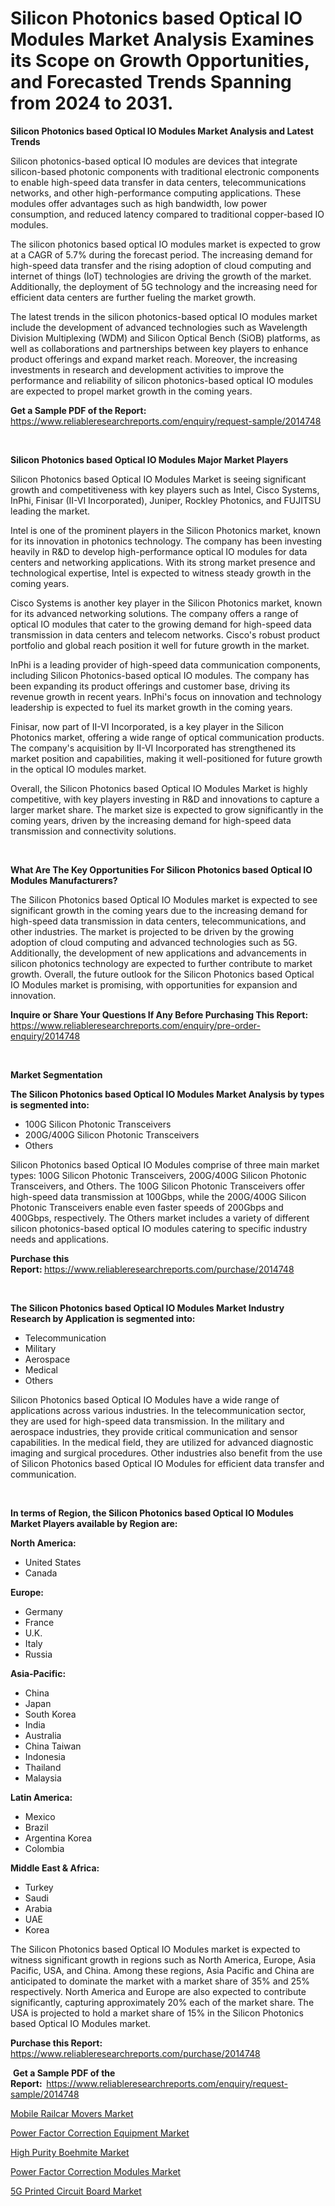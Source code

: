 <p><h1>Silicon Photonics based Optical IO Modules Market Analysis Examines its Scope on Growth Opportunities, and Forecasted Trends Spanning from 2024 to 2031.</h1></p><p><strong>Silicon Photonics based Optical IO Modules Market Analysis and Latest Trends</strong></p>
<p><p>Silicon photonics-based optical IO modules are devices that integrate silicon-based photonic components with traditional electronic components to enable high-speed data transfer in data centers, telecommunications networks, and other high-performance computing applications. These modules offer advantages such as high bandwidth, low power consumption, and reduced latency compared to traditional copper-based IO modules.</p><p>The silicon photonics based optical IO modules market is expected to grow at a CAGR of 5.7% during the forecast period. The increasing demand for high-speed data transfer and the rising adoption of cloud computing and internet of things (IoT) technologies are driving the growth of the market. Additionally, the deployment of 5G technology and the increasing need for efficient data centers are further fueling the market growth.</p><p>The latest trends in the silicon photonics-based optical IO modules market include the development of advanced technologies such as Wavelength Division Multiplexing (WDM) and Silicon Optical Bench (SiOB) platforms, as well as collaborations and partnerships between key players to enhance product offerings and expand market reach. Moreover, the increasing investments in research and development activities to improve the performance and reliability of silicon photonics-based optical IO modules are expected to propel market growth in the coming years.</p></p>
<p><strong>Get a Sample PDF of the Report:&nbsp;</strong> <a href="https://www.reliableresearchreports.com/enquiry/request-sample/2014748">https://www.reliableresearchreports.com/enquiry/request-sample/2014748</a></p>
<p>&nbsp;</p>
<p><strong>Silicon Photonics based Optical IO Modules Major Market Players</strong></p>
<p><p>Silicon Photonics based Optical IO Modules Market is seeing significant growth and competitiveness with key players such as Intel, Cisco Systems, InPhi, Finisar (II-VI Incorporated), Juniper, Rockley Photonics, and FUJITSU leading the market.</p><p>Intel is one of the prominent players in the Silicon Photonics market, known for its innovation in photonics technology. The company has been investing heavily in R&D to develop high-performance optical IO modules for data centers and networking applications. With its strong market presence and technological expertise, Intel is expected to witness steady growth in the coming years.</p><p>Cisco Systems is another key player in the Silicon Photonics market, known for its advanced networking solutions. The company offers a range of optical IO modules that cater to the growing demand for high-speed data transmission in data centers and telecom networks. Cisco's robust product portfolio and global reach position it well for future growth in the market.</p><p>InPhi is a leading provider of high-speed data communication components, including Silicon Photonics-based optical IO modules. The company has been expanding its product offerings and customer base, driving its revenue growth in recent years. InPhi's focus on innovation and technology leadership is expected to fuel its market growth in the coming years.</p><p>Finisar, now part of II-VI Incorporated, is a key player in the Silicon Photonics market, offering a wide range of optical communication products. The company's acquisition by II-VI Incorporated has strengthened its market position and capabilities, making it well-positioned for future growth in the optical IO modules market.</p><p>Overall, the Silicon Photonics based Optical IO Modules Market is highly competitive, with key players investing in R&D and innovations to capture a larger market share. The market size is expected to grow significantly in the coming years, driven by the increasing demand for high-speed data transmission and connectivity solutions.</p></p>
<p>&nbsp;</p>
<p><strong>What Are The Key Opportunities For Silicon Photonics based Optical IO Modules Manufacturers?</strong></p>
<p><p>The Silicon Photonics based Optical IO Modules market is expected to see significant growth in the coming years due to the increasing demand for high-speed data transmission in data centers, telecommunications, and other industries. The market is projected to be driven by the growing adoption of cloud computing and advanced technologies such as 5G. Additionally, the development of new applications and advancements in silicon photonics technology are expected to further contribute to market growth. Overall, the future outlook for the Silicon Photonics based Optical IO Modules market is promising, with opportunities for expansion and innovation.</p></p>
<p><strong>Inquire or Share Your Questions If Any Before Purchasing This Report:</strong> <a href="https://www.reliableresearchreports.com/enquiry/pre-order-enquiry/2014748">https://www.reliableresearchreports.com/enquiry/pre-order-enquiry/2014748</a></p>
<p>&nbsp;</p>
<p><strong>Market Segmentation</strong></p>
<p><strong>The Silicon Photonics based Optical IO Modules Market Analysis by types is segmented into:</strong></p>
<p><ul><li>100G Silicon Photonic Transceivers</li><li>200G/400G Silicon Photonic Transceivers</li><li>Others</li></ul></p>
<p><p>Silicon Photonics based Optical IO Modules comprise of three main market types: 100G Silicon Photonic Transceivers, 200G/400G Silicon Photonic Transceivers, and Others. The 100G Silicon Photonic Transceivers offer high-speed data transmission at 100Gbps, while the 200G/400G Silicon Photonic Transceivers enable even faster speeds of 200Gbps and 400Gbps, respectively. The Others market includes a variety of different silicon photonics-based optical IO modules catering to specific industry needs and applications.</p></p>
<p><strong>Purchase this Report:&nbsp;</strong><a href="https://www.reliableresearchreports.com/purchase/2014748">https://www.reliableresearchreports.com/purchase/2014748</a></p>
<p>&nbsp;</p>
<p><strong>The Silicon Photonics based Optical IO Modules Market Industry Research by Application is segmented into:</strong></p>
<p><ul><li>Telecommunication</li><li>Military</li><li>Aerospace</li><li>Medical</li><li>Others</li></ul></p>
<p><p>Silicon Photonics based Optical IO Modules have a wide range of applications across various industries. In the telecommunication sector, they are used for high-speed data transmission. In the military and aerospace industries, they provide critical communication and sensor capabilities. In the medical field, they are utilized for advanced diagnostic imaging and surgical procedures. Other industries also benefit from the use of Silicon Photonics based Optical IO Modules for efficient data transfer and communication.</p></p>
<p>&nbsp;</p>
<p><strong>In terms of Region, the Silicon Photonics based Optical IO Modules Market Players available by Region are:</strong></p>
<p>
    <p> <strong> North America: </strong>
        <ul>
            <li>United States</li>
            <li>Canada</li>
        </ul>
        </p> 
    <p> <strong> Europe: </strong>
        <ul>
            <li>Germany</li>
            <li>France</li>
            <li>U.K.</li>
            <li>Italy</li>
            <li>Russia</li>
        </ul>
        </p> 
    <p> <strong> Asia-Pacific: </strong>
        <ul>
            <li>China</li>
            <li>Japan</li>
            <li>South Korea</li>
            <li>India</li>
            <li>Australia</li>
            <li>China Taiwan</li>
            <li>Indonesia</li>
            <li>Thailand</li>
            <li>Malaysia</li>
        </ul>
        </p> 
    <p> <strong> Latin America: </strong>
        <ul>
            <li>Mexico</li>
            <li>Brazil</li>
            <li>Argentina Korea</li>
            <li>Colombia</li>
        </ul>
        </p> 
    <p> <strong> Middle East & Africa: </strong>
        <ul>
            <li>Turkey</li>
            <li>Saudi</li>
            <li>Arabia</li>
            <li>UAE</li>
            <li>Korea</li>
        </ul>
    </p>
    </p>
<p><p>The Silicon Photonics based Optical IO Modules market is expected to witness significant growth in regions such as North America, Europe, Asia Pacific, USA, and China. Among these regions, Asia Pacific and China are anticipated to dominate the market with a market share of 35% and 25% respectively. North America and Europe are also expected to contribute significantly, capturing approximately 20% each of the market share. The USA is projected to hold a market share of 15% in the Silicon Photonics based Optical IO Modules market.</p></p>
<p><strong>Purchase this Report: </strong><a href="https://www.reliableresearchreports.com/purchase/2014748">https://www.reliableresearchreports.com/purchase/2014748</a></p>
<p>&nbsp;<strong>Get a Sample PDF of the Report:&nbsp;&nbsp;</strong><a href="https://www.reliableresearchreports.com/enquiry/request-sample/2014748">https://www.reliableresearchreports.com/enquiry/request-sample/2014748</a></p>
<p><strong></strong></p>
<p><p><a href="https://woozy-pyroraptor-a1f.notion.site/Global-Mobile-Railcar-Movers-Market-by-Types-Applications-and-Major-Players-with-Regional-Growth--adb26e89928f48ecbaa5fb27af8ff562">Mobile Railcar Movers Market</a></p><p><a href="https://rainy-horn-d69.notion.site/Power-Factor-Correction-Equipment-Market-Analysis-Examines-its-Scope-on-Growth-Opportunities-and-Fo-7a514f4ba8534172a10a8c3ed4f0b97a">Power Factor Correction Equipment Market</a></p><p><a href="https://view.publitas.com/reportprime-1/high-purity-boehmite-market-share-market-new-trends-analysis-report-by-type-by-application-by-end-use-by-region-and-segment-forecasts-2024-2031/">High Purity Boehmite Market</a></p><p><a href="https://rainy-horn-d69.notion.site/Power-Factor-Correction-Modules-Market-Size-2024-2031-Global-Industrial-Analysis-Key-Geographical-360437a0af994d8ea46ab024b027e9f3">Power Factor Correction Modules Market</a></p><p><a href="https://view.publitas.com/reportprime-1/5g-printed-circuit-board-market-size-market-share-and-global-market-analysis-report-2024-2031/">5G Printed Circuit Board Market</a></p></p>